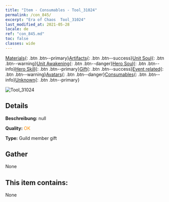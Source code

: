 ```yaml
---
title: "Item - Consumables - Tool_31024"
permalink: /con_845/
excerpt: "Era of Chaos  Tool_31024"
last_modified_at: 2021-05-28
locale: de
ref: "con_845.md"
toc: false
classes: wide
---
```

 [Materials](/ItemsDE/){: .btn .btn--primary}[Artifacts](/ItemsDE/Artifacts/){: .btn .btn--success}[Unit Soul](/ItemsDE/UnitSoul/){: .btn .btn--warning}[Unit Awakening](/ItemsDE/UnitAwakening/){: .btn .btn--danger}[Hero Soul](/ItemsDE/HeroSoul/){: .btn .btn--info}[Hero Skill](/ItemsDE/HeroSkill/){: .btn .btn--primary}[Gift](/ItemsDE/Gift/){: .btn .btn--success}[Event related](/ItemsDE/Events/){: .btn .btn--warning}[Avatars](/ItemsDE/Avatars/){: .btn .btn--danger}[Consumables](/ItemsDE/Consumables/){: .btn .btn--info}[Unknown](/ItemsDE/Unknown/){: .btn .btn--primary}

 ![Tool_31024](/images/t/i_red_2.png)

## Details
 **Beschreibung:** null

 **Quality:** <span style="color: #FF8C00">OK</span>

 **Type:** Guild member gift

## Gather

  None

## This item contains:

  None

